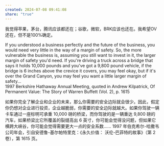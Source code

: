 ```yaml
---
created: 2024-07-08 09:41:08
share: "true"
---
```



我觉得苹果，茅台，腾讯应该都还在；谷歌，微软，BRK应该也还在。我希望OV还在，但不是100%确定。

If you understood a business perfectly and the future of the business, you would need very little in the way of a margin of safety. So, the more vulnerable the business is, assuming you still want to invest in it, the larger margin of safety you'd need. If you're driving a truck across a bridge that says it holds 10,000 pounds and you've got a 9,800 pound vehicle, if the bridge is 6 inches above the crevice it covers, you may feel okay, but if it's over the Grand Canyon, you may feel you want a little larger margin of safety...  
1997 Berkshire Hathaway Annual Meeting, quoted in Andrew Kilpatrick, Of Permanent Value: The Story of Warren Buffett (Vol. 2), p. 1615

如果你完全了解企业和企业的未来，那么你需要的安全边际就会很少。因此，假定你仍想对企业进行投资，企业越脆弱，你需要的安全边际就越大。如果你驾驶一辆卡车通过一座标明可承重 10,000 磅的桥梁，而你驾驶的是一辆重达 9,800 磅的汽车，如果桥梁比它所覆盖的裂缝高出 6 英寸，你可能会觉得没问题，但如果它横跨大峡谷，你可能会觉得需要更大一点的安全系数......
1997 年伯克希尔-哈撒韦公司年会，引自安德鲁-基尔帕特里克：《永久价值： 沃伦-巴菲特的故事》（第 2 卷），第 1615 页。